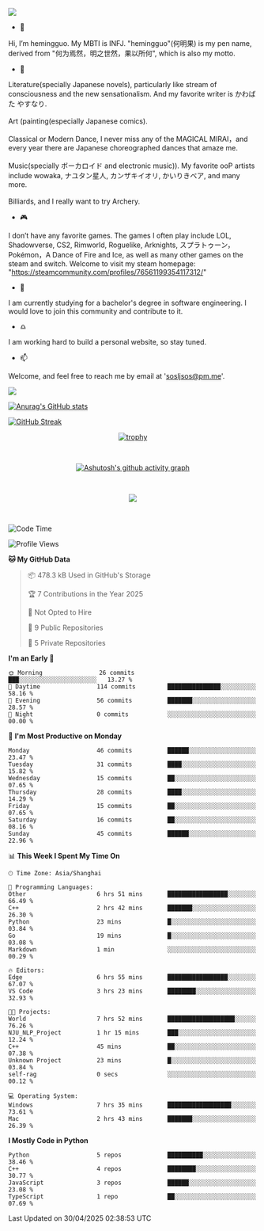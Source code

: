 ![](https://github.com/hemingguo/hemingguo/blob/main/butterfly_smile.png)

- 👋
  
Hi, I’m hemingguo. My MBTI is INFJ. "hemingguo"(何明果) is my pen name, derived from "何为焉然，明之世然，果以所何", which is also my motto.



- 🎨
  

Literature(specially Japanese novels), particularly like stream of consciousness and the new sensationalism. And my favorite writer is かわばた やすなり. <br><br>
Art (painting(especially Japanese comics). <br><br>
Classical or Modern Dance, I never miss any of the MAGICAL MIRAI，and every year there are Japanese choreographed dances that amaze me. <br><br>
Music(specially ボーカロイド and electronic music)). My favorite ooP artists include wowaka, ナユタン星人, カンザキイオリ, かいりきベア, and many more. <br><br>
Billiards, and I really want to try Archery.



- 🎮 


I don’t have any favorite games. The games I often play include LOL, Shadowverse, CS2, Rimworld, Roguelike, Arknights, スプラトゥーン，Pokémon，A Dance of Fire and Ice, as well as many other games on the steam and switch. Welcome to visit my steam homepage: "https://steamcommunity.com/profiles/76561199354117312/"



- 🌱



I am currently studying for a bachelor's degree in software engineering. I would love to join this community and contribute to it.



- ♎ 


I am working hard to build a personal website, so stay tuned.



- 📫 


Welcome, and feel free to reach me by email at 'sosljsos@pm.me'.


![](http://antzuhl.cn:4000/get/@hemingguo.readme)

[![Anurag's GitHub stats](https://github-readme-stats.vercel.app/api?username=hemingguo&show_icons=true&count_private=true&theme=aura&hide_border=true&icon_color=FF4500&text_color=76EE00)](https://github.com/anuraghazra/github-readme-stats)    



[![GitHub Streak](https://github-readme-streak-stats.herokuapp.com/?user=hemingguo&hide_border=true&theme=tokyonight)](https://git.io/streak-stats)

<div align="center">

[![trophy](https://github-profile-trophy.vercel.app/?username=hemingguo&theme=dracula)](https://github.com/ryo-ma/github-profile-trophy)

<br>

[![Ashutosh's github activity graph](https://github-readme-activity-graph.vercel.app/graph?username=hemingguo&theme=tokyo-night&hide_border=true)](https://github.com/ashutosh00710/github-readme-activity-graph)

</div>

<br>

<p align="center">
  <a href="https://skillicons.dev">
    <img src="https://skillicons.dev/icons?i=cpp,c,vim,py,clion,github,git,docker,java,js,idea,linux,md,matlab,nodejs,obsidian,pycharm,pytorch,qt,react,stackoverflow,unreal,unity,vscode,vue,windows" />
  </a>
</p>

<br>

<!--START_SECTION:waka-->
![Code Time](http://img.shields.io/badge/Code%20Time-2%2C341%20hrs%2025%20mins-blue)

![Profile Views](http://img.shields.io/badge/Profile%20Views-7-blue)

**🐱 My GitHub Data** 

> 📦 478.3 kB Used in GitHub's Storage 
 > 
> 🏆 7 Contributions in the Year 2025
 > 
> 🚫 Not Opted to Hire
 > 
> 📜 9 Public Repositories 
 > 
> 🔑 5 Private Repositories 
 > 
**I'm an Early 🐤** 

```text
🌞 Morning                26 commits          ███░░░░░░░░░░░░░░░░░░░░░░   13.27 % 
🌆 Daytime                114 commits         ███████████████░░░░░░░░░░   58.16 % 
🌃 Evening                56 commits          ███████░░░░░░░░░░░░░░░░░░   28.57 % 
🌙 Night                  0 commits           ░░░░░░░░░░░░░░░░░░░░░░░░░   00.00 % 
```
📅 **I'm Most Productive on Monday** 

```text
Monday                   46 commits          ██████░░░░░░░░░░░░░░░░░░░   23.47 % 
Tuesday                  31 commits          ████░░░░░░░░░░░░░░░░░░░░░   15.82 % 
Wednesday                15 commits          ██░░░░░░░░░░░░░░░░░░░░░░░   07.65 % 
Thursday                 28 commits          ████░░░░░░░░░░░░░░░░░░░░░   14.29 % 
Friday                   15 commits          ██░░░░░░░░░░░░░░░░░░░░░░░   07.65 % 
Saturday                 16 commits          ██░░░░░░░░░░░░░░░░░░░░░░░   08.16 % 
Sunday                   45 commits          ██████░░░░░░░░░░░░░░░░░░░   22.96 % 
```


📊 **This Week I Spent My Time On** 

```text
🕑︎ Time Zone: Asia/Shanghai

💬 Programming Languages: 
Other                    6 hrs 51 mins       █████████████████░░░░░░░░   66.49 % 
C++                      2 hrs 42 mins       ███████░░░░░░░░░░░░░░░░░░   26.30 % 
Python                   23 mins             █░░░░░░░░░░░░░░░░░░░░░░░░   03.84 % 
Go                       19 mins             █░░░░░░░░░░░░░░░░░░░░░░░░   03.08 % 
Markdown                 1 min               ░░░░░░░░░░░░░░░░░░░░░░░░░   00.29 % 

🔥 Editors: 
Edge                     6 hrs 55 mins       █████████████████░░░░░░░░   67.07 % 
VS Code                  3 hrs 23 mins       ████████░░░░░░░░░░░░░░░░░   32.93 % 

🐱‍💻 Projects: 
World                    7 hrs 52 mins       ███████████████████░░░░░░   76.26 % 
NJU_NLP_Project          1 hr 15 mins        ███░░░░░░░░░░░░░░░░░░░░░░   12.24 % 
C++                      45 mins             ██░░░░░░░░░░░░░░░░░░░░░░░   07.38 % 
Unknown Project          23 mins             █░░░░░░░░░░░░░░░░░░░░░░░░   03.84 % 
self-rag                 0 secs              ░░░░░░░░░░░░░░░░░░░░░░░░░   00.12 % 

💻 Operating System: 
Windows                  7 hrs 35 mins       ██████████████████░░░░░░░   73.61 % 
Mac                      2 hrs 43 mins       ███████░░░░░░░░░░░░░░░░░░   26.39 % 
```

**I Mostly Code in Python** 

```text
Python                   5 repos             ██████████░░░░░░░░░░░░░░░   38.46 % 
C++                      4 repos             ████████░░░░░░░░░░░░░░░░░   30.77 % 
JavaScript               3 repos             ██████░░░░░░░░░░░░░░░░░░░   23.08 % 
TypeScript               1 repo              ██░░░░░░░░░░░░░░░░░░░░░░░   07.69 % 
```




 Last Updated on 30/04/2025 02:38:53 UTC
<!--END_SECTION:waka-->
<!---
hemingguo/hemingguo is a ✨ special ✨ repository because its `README.md` (this file) appears on your GitHub profile.
You can click the Preview link to take a look at your changes.
--->
